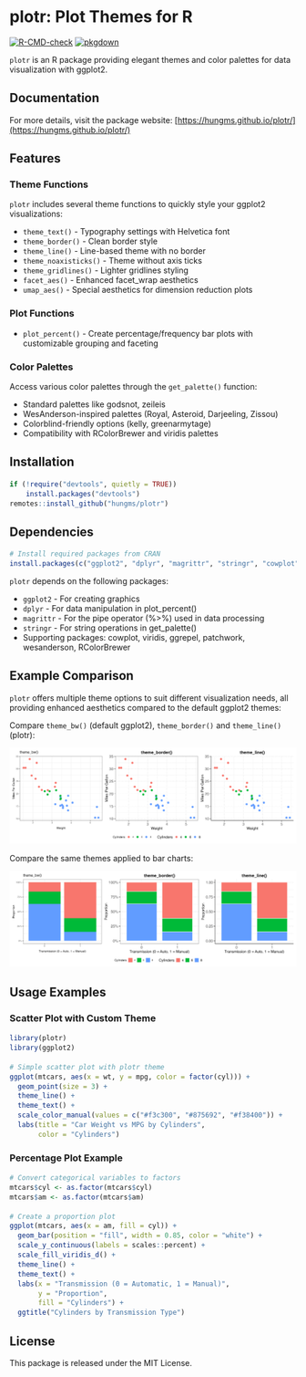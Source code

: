 # plotr: Plot Themes for R
[![R-CMD-check](https://github.com/hungms/plotr/workflows/R-CMD-check/badge.svg)](https://github.com/hungms/plotr/actions)
[![pkgdown](https://github.com/hungms/plotr/workflows/pkgdown/badge.svg)](https://github.com/hungms/plotr/actions)

`plotr` is an R package providing elegant themes and color palettes for data visualization with ggplot2.

## Documentation

For more details, visit the package website: [https://hungms.github.io/plotr/](https://hungms.github.io/plotr/)

## Features

### Theme Functions

`plotr` includes several theme functions to quickly style your ggplot2 visualizations:

* `theme_text()` - Typography settings with Helvetica font
* `theme_border()` - Clean border style
* `theme_line()` - Line-based theme with no border
* `theme_noaxisticks()` - Theme without axis ticks
* `theme_gridlines()` - Lighter gridlines styling
* `facet_aes()` - Enhanced facet_wrap aesthetics
* `umap_aes()` - Special aesthetics for dimension reduction plots

### Plot Functions

* `plot_percent()` - Create percentage/frequency bar plots with customizable grouping and faceting

### Color Palettes

Access various color palettes through the `get_palette()` function:

* Standard palettes like godsnot, zeileis
* WesAnderson-inspired palettes (Royal, Asteroid, Darjeeling, Zissou)
* Colorblind-friendly options (kelly, greenarmytage)
* Compatibility with RColorBrewer and viridis palettes


## Installation

```r
if (!require("devtools", quietly = TRUE))
    install.packages("devtools")
remotes::install_github("hungms/plotr")
```

## Dependencies
```r
# Install required packages from CRAN
install.packages(c("ggplot2", "dplyr", "magrittr", "stringr", "cowplot", "viridis", "ggrepel", "patchwork", "wesanderson", "RColorBrewer"))
```
`plotr` depends on the following packages:
* `ggplot2` - For creating graphics
* `dplyr` - For data manipulation in plot_percent()
* `magrittr` - For the pipe operator (%>%) used in data processing
* `stringr` - For string operations in get_palette()
* Supporting packages: cowplot, viridis, ggrepel, patchwork, wesanderson, RColorBrewer

## Example Comparison

`plotr` offers multiple theme options to suit different visualization needs, all providing enhanced aesthetics compared to the default ggplot2 themes:

Compare `theme_bw()` (default ggplot2), `theme_border()` and `theme_line()` (plotr):

![Theme comparison scatter](man/figures/theme_comparison.png)

Compare the same themes applied to bar charts:

![Theme comparison bar](man/figures/bar_theme_comparison.png)


## Usage Examples

### Scatter Plot with Custom Theme

```r
library(plotr)
library(ggplot2)

# Simple scatter plot with plotr theme
ggplot(mtcars, aes(x = wt, y = mpg, color = factor(cyl))) +
  geom_point(size = 3) +
  theme_line() + 
  theme_text() +
  scale_color_manual(values = c("#f3c300", "#875692", "#f38400")) +
  labs(title = "Car Weight vs MPG by Cylinders", 
       color = "Cylinders")
```

### Percentage Plot Example

```r
# Convert categorical variables to factors
mtcars$cyl <- as.factor(mtcars$cyl)
mtcars$am <- as.factor(mtcars$am)

# Create a proportion plot
ggplot(mtcars, aes(x = am, fill = cyl)) +
  geom_bar(position = "fill", width = 0.85, color = "white") +
  scale_y_continuous(labels = scales::percent) +
  scale_fill_viridis_d() +
  theme_line() +
  theme_text() +
  labs(x = "Transmission (0 = Automatic, 1 = Manual)",
       y = "Proportion",
       fill = "Cylinders") +
  ggtitle("Cylinders by Transmission Type")
```


## License

This package is released under the MIT License.
